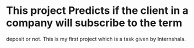 # This project Predicts if the client in a company will subscribe to the term 
deposit or not. This is my first project which is a task given by Internshala.
